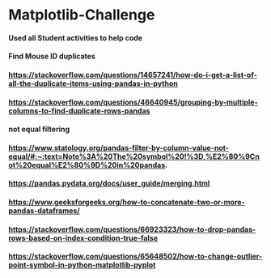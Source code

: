 # Matplotlib-Challenge
#### Used all Student activities to help code
#### Find Mouse ID duplicates
#### https://stackoverflow.com/questions/14657241/how-do-i-get-a-list-of-all-the-duplicate-items-using-pandas-in-python
#### https://stackoverflow.com/questions/46640945/grouping-by-multiple-columns-to-find-duplicate-rows-pandas

#### not equal filtering
#### https://www.statology.org/pandas-filter-by-column-value-not-equal/#:~:text=Note%3A%20The%20symbol%20!%3D,%E2%80%9Cnot%20equal%E2%80%9D%20in%20pandas.

#### https://pandas.pydata.org/docs/user_guide/merging.html

#### https://www.geeksforgeeks.org/how-to-concatenate-two-or-more-pandas-dataframes/

#### https://stackoverflow.com/questions/66923323/how-to-drop-pandas-rows-based-on-index-condition-true-false

#### https://stackoverflow.com/questions/65648502/how-to-change-outlier-point-symbol-in-python-matplotlib-pyplot

